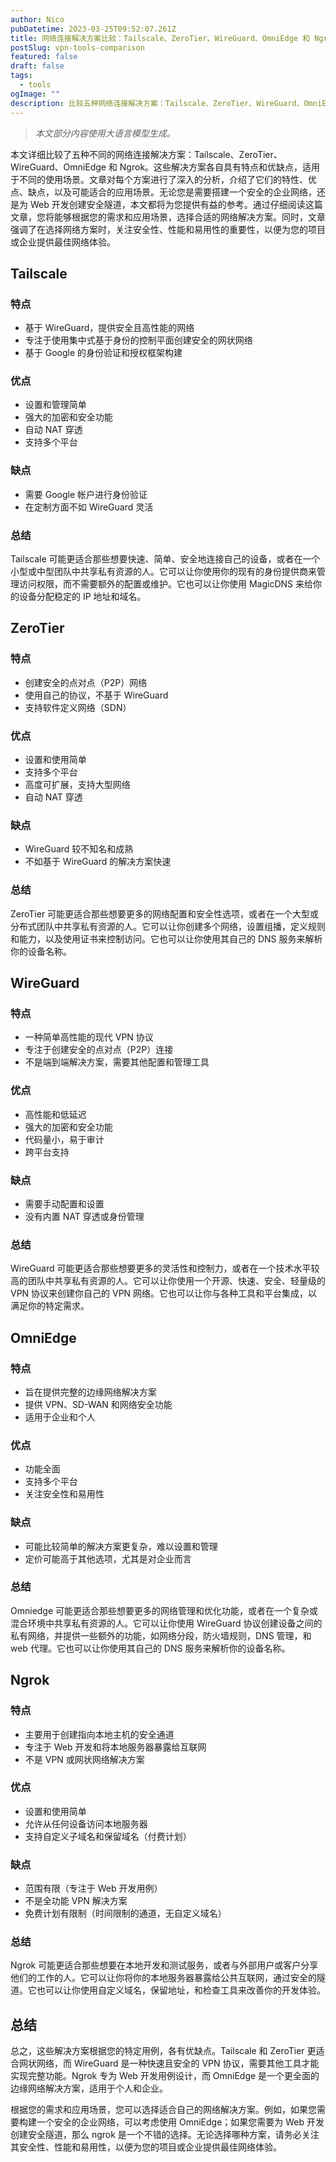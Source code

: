 ```yaml
---
author: Nico
pubDatetime: 2023-03-25T09:52:07.261Z
title: 网络连接解决方案比较：Tailscale、ZeroTier、WireGuard、OmniEdge 和 Ngrok
postSlug: vpn-tools-comparison
featured: false
draft: false
tags:
  - tools
ogImage: ""
description: 比较五种网络连接解决方案：Tailscale、ZeroTier、WireGuard、OmniEdge 和 Ngrok。分析了它们的特点、优缺点及适用场景，帮助您根据需求选择合适的方案。
---
```


> _本文部分内容使用大语言模型生成。_

本文详细比较了五种不同的网络连接解决方案：Tailscale、ZeroTier、WireGuard、OmniEdge 和 Ngrok。这些解决方案各自具有特点和优缺点，适用于不同的使用场景。文章对每个方案进行了深入的分析，介绍了它们的特性、优点、缺点，以及可能适合的应用场景。无论您是需要搭建一个安全的企业网络，还是为 Web 开发创建安全隧道，本文都将为您提供有益的参考。通过仔细阅读这篇文章，您将能够根据您的需求和应用场景，选择合适的网络解决方案。同时，文章强调了在选择网络方案时，关注安全性、性能和易用性的重要性，以便为您的项目或企业提供最佳网络体验。

## Tailscale

### 特点

- 基于 WireGuard，提供安全且高性能的网络
- 专注于使用集中式基于身份的控制平面创建安全的网状网络
- 基于 Google 的身份验证和授权框架构建

### 优点

- 设置和管理简单
- 强大的加密和安全功能
- 自动 NAT 穿透
- 支持多个平台

### 缺点

- 需要 Google 帐户进行身份验证
- 在定制方面不如 WireGuard 灵活

### 总结

Tailscale 可能更适合那些想要快速、简单、安全地连接自己的设备，或者在一个小型或中型团队中共享私有资源的人。它可以让你使用你的现有的身份提供商来管理访问权限，而不需要额外的配置或维护。它也可以让你使用 MagicDNS 来给你的设备分配稳定的 IP 地址和域名。

## ZeroTier

### 特点

- 创建安全的点对点（P2P）网络
- 使用自己的协议，不基于 WireGuard
- 支持软件定义网络（SDN）

### 优点

- 设置和使用简单
- 支持多个平台
- 高度可扩展，支持大型网络
- 自动 NAT 穿透

### 缺点

- WireGuard 较不知名和成熟
- 不如基于 WireGuard 的解决方案快速

### 总结

ZeroTier 可能更适合那些想要更多的网络配置和安全性选项，或者在一个大型或分布式团队中共享私有资源的人。它可以让你创建多个网络，设置组播，定义规则和能力，以及使用证书来控制访问。它也可以让你使用其自己的 DNS 服务来解析你的设备名称。

## WireGuard

### 特点

- 一种简单高性能的现代 VPN 协议
- 专注于创建安全的点对点（P2P）连接
- 不是端到端解决方案，需要其他配置和管理工具

### 优点

- 高性能和低延迟
- 强大的加密和安全功能
- 代码量小，易于审计
- 跨平台支持

### 缺点

- 需要手动配置和设置
- 没有内置 NAT 穿透或身份管理

### 总结

WireGuard 可能更适合那些想要更多的灵活性和控制力，或者在一个技术水平较高的团队中共享私有资源的人。它可以让你使用一个开源、快速、安全、轻量级的 VPN 协议来创建你自己的 VPN 网络。它也可以让你与各种工具和平台集成，以满足你的特定需求。

## OmniEdge

### 特点

- 旨在提供完整的边缘网络解决方案
- 提供 VPN、SD-WAN 和网络安全功能
- 适用于企业和个人

### 优点

- 功能全面
- 支持多个平台
- 关注安全性和易用性

### 缺点

- 可能比较简单的解决方案更复杂，难以设置和管理
- 定价可能高于其他选项，尤其是对企业而言

### 总结

Omniedge 可能更适合那些想要更多的网络管理和优化功能，或者在一个复杂或混合环境中共享私有资源的人。它可以让你使用 WireGuard 协议创建设备之间的私有网络，并提供一些额外的功能，如网络分段，防火墙规则，DNS 管理，和 web 代理。它也可以让你使用其自己的 DNS 服务来解析你的设备名称。

## Ngrok

### 特点

- 主要用于创建指向本地主机的安全通道
- 专注于 Web 开发和将本地服务器暴露给互联网
- 不是 VPN 或网状网络解决方案

### 优点

- 设置和使用简单
- 允许从任何设备访问本地服务器
- 支持自定义子域名和保留域名（付费计划）

### 缺点

- 范围有限（专注于 Web 开发用例）
- 不是全功能 VPN 解决方案
- 免费计划有限制（时间限制的通道，无自定义域名）

### 总结

Ngrok 可能更适合那些想要在本地开发和测试服务，或者与外部用户或客户分享他们的工作的人。它可以让你将你的本地服务器暴露给公共互联网，通过安全的隧道。它也可以让你使用自定义域名，保留地址，和检查工具来改善你的开发体验。

## 总结

总之，这些解决方案根据您的特定用例，各有优缺点。Tailscale 和 ZeroTier 更适合网状网络，而 WireGuard 是一种快速且安全的 VPN 协议，需要其他工具才能实现完整功能。Ngrok 专为 Web 开发用例设计，而 OmniEdge 是一个更全面的边缘网络解决方案，适用于个人和企业。

根据您的需求和应用场景，您可以选择适合自己的网络解决方案。例如，如果您需要构建一个安全的企业网络，可以考虑使用 OmniEdge；如果您需要为 Web 开发创建安全隧道，那么 ngrok 是一个不错的选择。无论选择哪种方案，请务必关注其安全性、性能和易用性，以便为您的项目或企业提供最佳网络体验。
